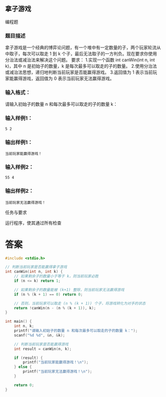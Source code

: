 ## 拿子游戏

编程题

### 题目描述

拿子游戏是一个经典的博弈论问题，有一个堆中有一定数量的子，两个玩家轮流从中取子，每次可以取走 1 到 k 个子，最后无法取子的一方判负。现在要求你使用分治法或减治法来解决这个问题。
要求：
1.实现一个函数 int canWin(int n, int k)，其中 n 是初始子的数量，k 是每次最多可以取走的子的数量。
2.使用分治法或减治法思想，递归地判断当前玩家是否能赢得游戏。
3.返回值为 1 表示当前玩家能赢得游戏，返回值为 0 表示当前玩家无法赢得游戏。

### 输入格式：

请输入初始子的数量 n 和每次最多可以取走的子的数量 k：

### 输入样例1：

```
5 2
```

### 输出样例1：

```
当前玩家能赢得游戏！
```

### 输入样例2：

```
55 4
```

### 输出样例2：

```
当前玩家无法赢得游戏！
```

任务与要求

运行程序，使其通过所有检查

# 答案
```c
#include <stdio.h>

// 判断当前玩家是否能赢得拿子游戏
int canWin(int n, int k) {
    // 如果剩余子的数量小于等于 k，则当前玩家必胜
    if (n <= k) return 1;

    // 如果剩余子的数量能被 (k+1) 整除，则当前玩家无法赢得游戏
    if (n % (k + 1) == 0) return 0;

    // 否则，当前玩家可以取走 (n % (k + 1)) 个子，将游戏转化为对手的状态
    return !canWin(n - (n % (k + 1)), k);
}

int main() {
    int n, k;
    printf("请输入初始子的数量 n 和每次最多可以取走的子的数量 k：");
    scanf("%d %d", &n, &k);

    // 判断当前玩家是否能赢得游戏
    int result = canWin(n, k);

    if (result) {
        printf("当前玩家能赢得游戏！\n");
    } else {
        printf("当前玩家无法赢得游戏！\n");
    }

    return 0;
}
```